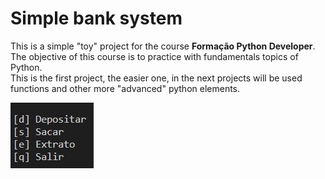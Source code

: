 # Simple bank system

This is a simple "toy" project for the course **Formação Python Developer**.  
The objective of this course is to practice with fundamentals topics of Python.  
This is the first project, the easier one, in the next projects will be used functions and other more "advanced" python elements.  

![](simple_menu.png)